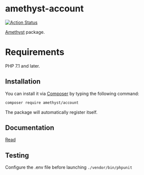 # amethyst-account

[![Action Status](https://github.com/amethyst-php/account/workflows/test/badge.svg)](https://github.com/amethyst-php/account/actions)

[Amethyst](https://github.com/amethyst-php/amethyst) package.

# Requirements

PHP 7.1 and later.

## Installation

You can install it via [Composer](https://getcomposer.org/) by typing the following command:

```bash
composer require amethyst/account
```

The package will automatically register itself.

## Documentation

[Read](docs/index.md)

## Testing

Configure the .env file before launching `./vendor/bin/phpunit`
